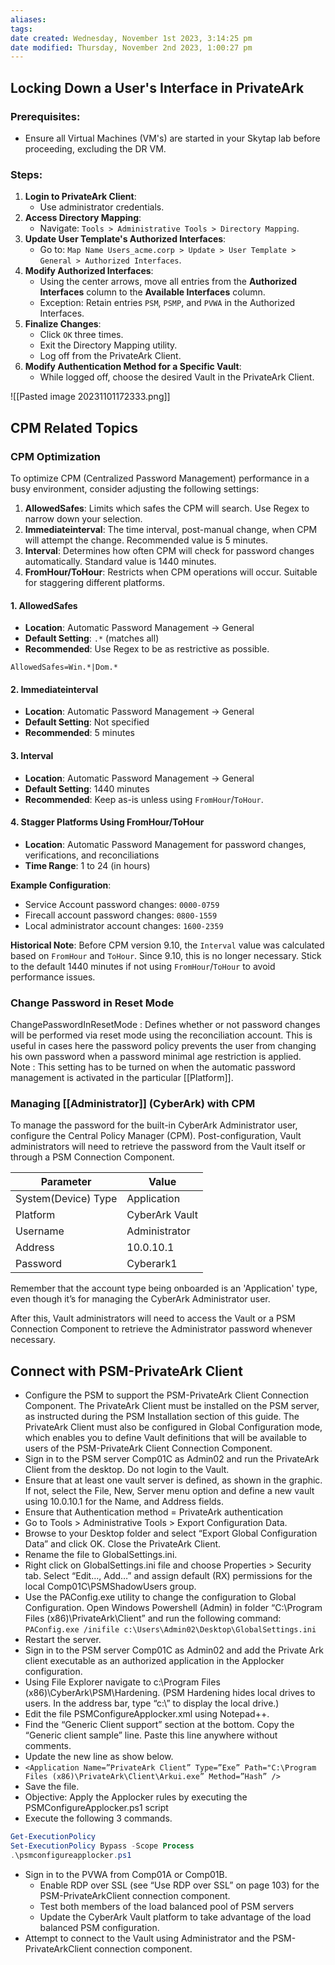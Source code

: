 ```yaml
---
aliases: 
tags: 
date created: Wednesday, November 1st 2023, 3:14:25 pm
date modified: Thursday, November 2nd 2023, 1:00:27 pm
---
```


## Locking Down a User's Interface in PrivateArk

### Prerequisites:

- Ensure all Virtual Machines (VM's) are started in your Skytap lab before proceeding, excluding the DR VM.

### Steps:

1. **Login to PrivateArk Client**:
    - Use administrator credentials.
2. **Access Directory Mapping**:
    - Navigate: `Tools > Administrative Tools > Directory Mapping`.
3. **Update User Template's Authorized Interfaces**:
    - Go to: `Map Name Users_acme.corp > Update > User Template > General > Authorized Interfaces`.
4. **Modify Authorized Interfaces**:
    - Using the center arrows, move all entries from the **Authorized Interfaces** column to the **Available Interfaces** column. 
    - Exception: Retain entries `PSM`, `PSMP`, and `PVWA` in the Authorized Interfaces.
5. **Finalize Changes**:
    - Click `OK` three times.
    - Exit the Directory Mapping utility.
    - Log off from the PrivateArk Client.
6. **Modify Authentication Method for a Specific Vault**:
    - While logged off, choose the desired Vault in the PrivateArk Client.

![[Pasted image 20231101172333.png]]

## CPM Related Topics

### CPM Optimization

To optimize CPM (Centralized Password Management) performance in a busy environment, consider adjusting the following settings:

1. **AllowedSafes**: Limits which safes the CPM will search. Use Regex to narrow down your selection.
2. **Immediateinterval**: The time interval, post-manual change, when CPM will attempt the change. Recommended value is 5 minutes.
3. **Interval**: Determines how often CPM will check for password changes automatically. Standard value is 1440 minutes.
4. **FromHour/ToHour**: Restricts when CPM operations will occur. Suitable for staggering different platforms.

#### 1. AllowedSafes

- **Location**: Automatic Password Management -> General
- **Default Setting**: `.*` (matches all)
- **Recommended**: Use Regex to be as restrictive as possible.

`AllowedSafes=Win.*|Dom.*`

#### 2. Immediateinterval

- **Location**: Automatic Password Management -> General
- **Default Setting**: Not specified
- **Recommended**: 5 minutes

#### 3. Interval

- **Location**: Automatic Password Management -> General
- **Default Setting**: 1440 minutes
- **Recommended**: Keep as-is unless using `FromHour`/`ToHour`.

#### 4. Stagger Platforms Using FromHour/ToHour

- **Location**: Automatic Password Management for password changes, verifications, and reconciliations
- **Time Range**: 1 to 24 (in hours)

**Example Configuration**:

- Service Account password changes: `0000-0759`
- Firecall account password changes: `0800-1559`
- Local administrator account changes: `1600-2359`

**Historical Note**: Before CPM version 9.10, the `Interval` value was calculated based on `FromHour` and `ToHour`. Since 9.10, this is no longer necessary. Stick to the default 1440 minutes if not using `FromHour`/`ToHour` to avoid performance issues.

### Change Password in Reset Mode

ChangePasswordInResetMode : Defines whether or not password changes will be performed via reset mode using the reconciliation account. This is useful in cases here the password policy prevents the user from changing his own password when a password minimal age restriction is applied.  
Note : This setting has to be turned on when the automatic password management is activated in the particular [[Platform]].

### Managing [[Administrator]] (CyberArk) with CPM

To manage the password for the built-in CyberArk Administrator user, configure the Central Policy Manager (CPM). Post-configuration, Vault administrators will need to retrieve the password from the Vault itself or through a PSM Connection Component.


|**Parameter** | **Value**|  
|--------------|----------|  
|System(Device) Type|  Application|  
|Platform | CyberArk Vault|  
|Username | Administrator |  
|Address | 10.0.10.1 |  
|Password | Cyberark1|


Remember that the account type being onboarded is an 'Application' type, even though it’s for managing the CyberArk Administrator user.

After this, Vault administrators will need to access the Vault or a PSM Connection Component to retrieve the Administrator password whenever necessary.

## Connect with PSM-PrivateArk Client

- Configure the PSM to support the PSM-PrivateArk Client Connection Component. The PrivateArk Client must be installed on the PSM server, as instructed during the PSM Installation section of this guide. The PrivateArk Client must also be configured in Global Configuration mode, which enables you to define Vault definitions that will be available to users of the PSM-PrivateArk Client Connection Component.  
- Sign in to the PSM server Comp01C as Admin02 and run the PrivateArk Client from the desktop. Do not login to the Vault.  
- Ensure that at least one vault server is defined, as shown in the graphic. If not, select the File, New, Server menu option and define a new vault using 10.0.10.1 for the Name, and Address fields.  
- Ensure that Authentication method = PrivateArk authentication  
- Go to Tools > Administrative Tools > Export Configuration Data.  
- Browse to your Desktop folder and select “Export Global Configuration Data” and click OK. Close the PrivateArk Client.  
- Rename the file to GlobalSettings.ini.  
- Right click on GlobalSettings.ini file and choose Properties > Security tab. Select “Edit…, Add…” and assign default (RX) permissions for the local Comp01C\PSMShadowUsers group.  
- Use the PAConfig.exe utility to change the configuration to Global Configuration. Open Windows Powershell (Admin) in folder “C:\Program Files (x86)\PrivateArk\Client” and run the following command: `PAConfig.exe /inifile c:\Users\Admin02\Desktop\GlobalSettings.ini`  
- Restart the server.  
- Sign in to the PSM server Comp01C as Admin02 and add the Private Ark client executable as an authorized application in the Applocker configuration.  
- Using File Explorer navigate to c:\Program Files (x86)\CyberArk\PSM\Hardening. (PSM Hardening hides local drives to users. In the address bar, type “c:\” to display the local drive.)  
- Edit the file PSMConfigureApplocker.xml using Notepad++.  
- Find the “Generic Client support” section at the bottom. Copy the “Generic client sample” line. Paste this line anywhere without comments.  
- Update the new line as show below.  
- `<Application Name=”PrivateArk Client” Type=”Exe” Path="C:\Program Files (x86)\PrivateArk\Client\Arkui.exe” Method=”Hash” />`
- Save the file.
- Objective: Apply the Applocker rules by executing the PSMConfigureApplocker.ps1 script
- Execute the following 3 commands.
```powershell
Get-ExecutionPolicy
Set-ExecutionPolicy Bypass -Scope Process
.\psmconfigureapplocker.ps1
```
- Sign in to the PVWA from Comp01A or Comp01B.  
	- Enable RDP over SSL (see “Use RDP over SSL” on page 103) for the PSM-PrivateArkClient connection component.  
	- Test both members of the load balanced pool of PSM servers  
	- Update the CyberArk Vault platform to take advantage of the load balanced PSM configuration. 
- Attempt to connect to the Vault using Administrator and the PSM-PrivateArkClient connection component.